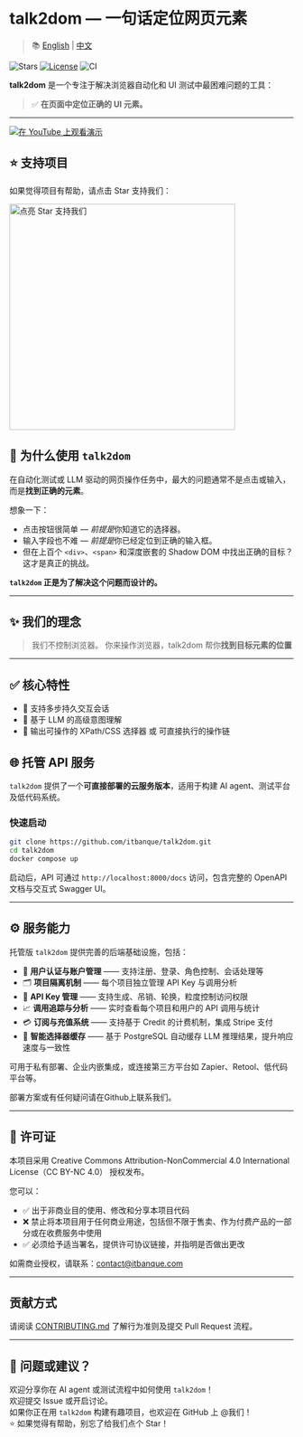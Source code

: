 # talk2dom — 一句话定位网页元素

> 📚 [English](./README.md) | [中文](./README.zh.md)

![Stars](https://img.shields.io/github/stars/itbanque/talk2dom?style=social)
[![License](https://img.shields.io/badge/license-CC%20BY--NC%204.0-lightgrey.svg)](https://creativecommons.org/licenses/by-nc/4.0/)
![CI](https://github.com/itbanque/talk2dom/actions/workflows/test.yaml/badge.svg)

**talk2dom** 是一个专注于解决浏览器自动化和 UI 测试中最困难问题的工具：

> ✅ **在页面中定位正确的 UI 元素。**

---

[![在 YouTube 上观看演示](https://img.youtube.com/vi/6S3dOdWj5Gg/0.jpg)](https://youtu.be/6S3dOdWj5Gg)

## ⭐ 支持项目

如果觉得项目有帮助，请点击 Star 支持我们：

<a href="https://github.com/itbanque/talk2dom">
  <img src="https://github.com/user-attachments/assets/6735404a-f54d-448c-91e7-808138c46454" alt="点亮 Star 支持我们" width="400"/>
</a>


## 🧠 为什么使用 `talk2dom`

在自动化测试或 LLM 驱动的网页操作任务中，最大的问题通常不是点击或输入，而是**找到正确的元素**。

想象一下：

- 点击按钮很简单 — *前提是*你知道它的选择器。
- 输入字段也不难 — *前提是*你已经定位到正确的输入框。
- 但在上百个 `<div>`、`<span>` 和深度嵌套的 Shadow DOM 中找出正确的目标？这才是真正的挑战。

**`talk2dom` 正是为了解决这个问题而设计的。**

---

## ✨ 我们的理念

> 我们不控制浏览器。
> 你来操作浏览器，talk2dom 帮你**找到目标元素的位置**

---

## ✅ 核心特性

- 🔁 支持多步持久交互会话  
- 🧠 基于 LLM 的高级意图理解  
- 🧩 输出可操作的 XPath/CSS 选择器 或 可直接执行的操作链  

## 🌐 托管 API 服务

`talk2dom` 提供了一个**可直接部署的云服务版本**，适用于构建 AI agent、测试平台及低代码系统。

### 快速启动

```bash
git clone https://github.com/itbanque/talk2dom.git
cd talk2dom
docker compose up
```

启动后，API 可通过 `http://localhost:8000/docs` 访问，包含完整的 OpenAPI 文档与交互式 Swagger UI。

---

## ⚙️ 服务能力

托管版 `talk2dom` 提供完善的后端基础设施，包括：

- 🔐 **用户认证与账户管理** —— 支持注册、登录、角色控制、会话处理等
- 🗂️ **项目隔离机制** —— 每个项目独立管理 API Key 与调用分析
- 🔑 **API Key 管理** —— 支持生成、吊销、轮换，粒度控制访问权限
- 📈 **调用追踪与分析** —— 实时查看每个项目和用户的 API 调用与统计
- 💳 **订阅与充值系统** —— 支持基于 Credit 的计费机制，集成 Stripe 支付
- 🧠 **智能选择器缓存** —— 基于 PostgreSQL 自动缓存 LLM 推理结果，提升响应速度与一致性

可用于私有部署、企业内嵌集成，或连接第三方平台如 Zapier、Retool、低代码平台等。

部署方案或有任何疑问请在Github上联系我们。

---

## 📄 许可证

本项目采用 Creative Commons Attribution-NonCommercial 4.0 International License（CC BY-NC 4.0） 授权发布。

您可以：
- ✅ 出于非商业目的使用、修改和分享本项目代码
- ❌ 禁止将本项目用于任何商业用途，包括但不限于售卖、作为付费产品的一部分或在收费服务中使用
- ✅ 必须给予适当署名，提供许可协议链接，并指明是否做出更改

如需商业授权，请联系：contact@itbanque.com

---

## 贡献方式

请阅读 [CONTRIBUTING.md](https://github.com/itbanque/talk2dom/blob/main/CONTRIBUTING.md) 了解行为准则及提交 Pull Request 流程。

---

## 💬 问题或建议？

欢迎分享你在 AI agent 或测试流程中如何使用 `talk2dom`！  
欢迎提交 Issue 或开启讨论。  
如果你正在用 `talk2dom` 构建有趣项目，也欢迎在 GitHub 上 @我们！  
⭐️ 如果觉得有帮助，别忘了给我们点个 Star！
